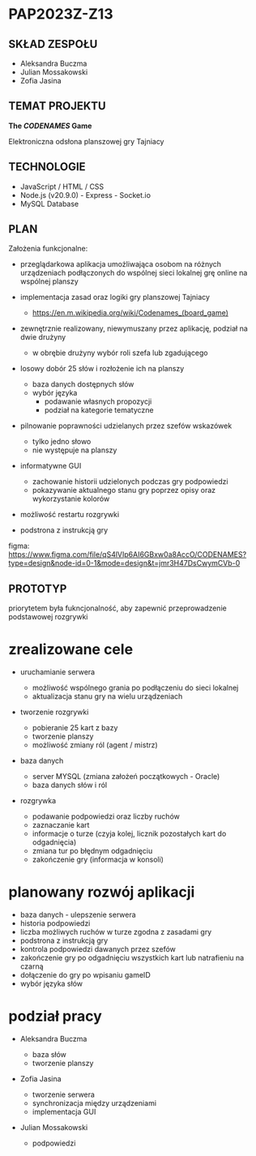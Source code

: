 # PAP2023Z-Z13

## SKŁAD ZESPOŁU

- Aleksandra Buczma
- Julian Mossakowski
- Zofia Jasina

## TEMAT PROJEKTU

__The _CODENAMES_ Game__

Elektroniczna odsłona planszowej gry Tajniacy

## TECHNOLOGIE

- JavaScript / HTML / CSS
- Node.js (v20.9.0) - Express - Socket.io
- MySQL Database

## PLAN

Założenia funkcjonalne:

- przeglądarkowa aplikacja umożliwająca osobom na różnych urządzeniach podłączonych do wspólnej sieci lokalnej grę online na wspólnej planszy

- implementacja zasad oraz logiki gry planszowej Tajniacy
  - https://en.m.wikipedia.org/wiki/Codenames_(board_game)

- zewnętrznie realizowany, niewymuszany przez aplikację, podział na dwie drużyny
  - w obrębie drużyny wybór roli szefa lub zgadującego

- losowy dobór 25 słów i rozłożenie ich na planszy
  - baza danych dostępnych słów
  - wybór języka
     - podawanie własnych propozycji
     - podział na kategorie tematyczne

- pilnowanie poprawności udzielanych przez szefów wskazówek
  - tylko jedno słowo
  - nie występuje na planszy

- informatywne GUI
  - zachowanie historii udzielonych podczas gry podpowiedzi
  - pokazywanie aktualnego stanu gry poprzez opisy oraz wykorzystanie kolorów

- możliwość restartu rozgrywki

- podstrona z instrukcją gry


figma: https://www.figma.com/file/qS4lVIp6AI6GBxw0a8AccO/CODENAMES?type=design&node-id=0-1&mode=design&t=jmr3H47DsCwymCVb-0



## PROTOTYP

priorytetem była fukncjonalność, aby zapewnić przeprowadzenie podstawowej rozgrywki

# zrealizowane cele

- uruchamianie serwera
  - możliwość wspólnego grania po podłączeniu do sieci lokalnej
  - aktualizacja stanu gry na wielu urządzeniach

- tworzenie rozgrywki
  - pobieranie 25 kart z bazy
  - tworzenie planszy
  - możliwość zmiany ról (agent / mistrz)

- baza danych
  - server MYSQL (zmiana założeń początkowych - Oracle)
  - baza danych słów i ról

- rozgrywka
  - podawanie podpowiedzi oraz liczby ruchów
  - zaznaczanie kart
  - informacje o turze (czyja kolej, licznik pozostałych kart do odgadnięcia)
  - zmiana tur po błędnym odgadnięciu
  - zakończenie gry (informacja w konsoli)



# planowany rozwój aplikacji

- baza danych - ulepszenie serwera
- historia podpowiedzi
- liczba możliwych ruchów w turze zgodna z zasadami gry
- podstrona z instrukcją gry
- kontrola podpowiedzi dawanych przez szefów
- zakończenie gry po odgadnięciu wszystkich kart lub natrafieniu na czarną
- dołączenie do gry po wpisaniu gameID
- wybór języka słów

# podział pracy

- Aleksandra Buczma
  - baza słów
  - tworzenie planszy

- Zofia Jasina
  - tworzenie serwera
  - synchronizacja między urządzeniami
  - implementacja GUI


- Julian Mossakowski
  - podpowiedzi